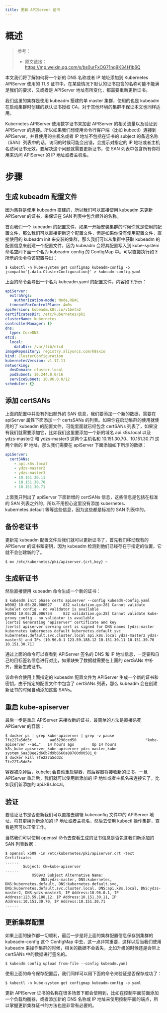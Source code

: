 ```yaml
---
title: 更新 APIServer 证书
---
```


# 概述

> 参考：
> - 原文链接：<https://mp.weixin.qq.com/s/bs0urFxOG71nq9K34H1b6Q>

本文我们将了解如何将一个新的 DNS 名称或者 IP 地址添加到 Kubernetes APIServer 使用的 TLS 证书中。在某些情况下默认的证书包含的名称可能不能满足我们的要求，又或者是 APIServer 地址有所变化，都需要重新更新证书。

我们这里的集群是使用 kubeadm 搭建的单 master 集群，使用的也是 kubeadm 在启动集群时创建的默认证书授权 CA，对于其他环境的集群不保证本文也同样适用。

Kubernetes APIServer 使用数字证书来加密 APIServer 的相关流量以及验证到 APIServer 的连接。所以如果我们想使用命令行客户端（比如 kubectl）连接到 APIServer，并且使用的主机名或者 IP 地址不包括在证书的 subject 的备选名称（SAN）列表中的话，访问的时候可能会出错，会提示对指定的 IP 地址或者主机名访问证书无效。要解决这个问题就需要更新证书，使 SAN 列表中包含所有你将用来访问 APIServer 的 IP 地址或者主机名。

# 步骤

## 生成 kubeadm 配置文件

因为集群是使用 kubeadm 搭建的，所以我们可以直接使用 kubeadm 来更新 APIServer 的证书，来保证在 SAN 列表中包含额外的名称。

首页我们一个 kubeadm 的配置文件，如果一开始安装集群的时候你就是使用的配置文件，那么我们可以直接更新这个配置文件，但是如果你没有使用配置文件，直接使用的 kubeadm init 来安装的集群，那么我们可以从集群中获取 kubeadm 的配置信息来创建一个配置文件，因为 kubeadm 会将其配置写入到 kube-system 命名空间下面一个名为 kubeadm-config 的 ConfigMap 中。可以直接执行如下所示的命令将该配置导出：

    $ kubectl -n kube-system get configmap kubeadm-config -o jsonpath='{.data.ClusterConfiguration}' > kubeadm-config.yaml

上面的命令会导出一个名为 kubeadm.yaml 的配置文件，内容如下所示：

```yaml
apiServer:
  extraArgs:
    authorization-mode: Node,RBAC
  timeoutForControlPlane: 4m0s
apiVersion: kubeadm.k8s.io/v1beta2
certificatesDir: /etc/kubernetes/pki
clusterName: kubernetes
controllerManager: {}
dns:
  type: CoreDNS
etcd:
  local:
    dataDir: /var/lib/etcd
imageRepository: registry.aliyuncs.com/k8sxio
kind: ClusterConfiguration
kubernetesVersion: v1.17.11
networking:
  dnsDomain: cluster.local
  podSubnet: 10.244.0.0/16
  serviceSubnet: 10.96.0.0/12
scheduler: {}
```

## 添加 certSANs

上面的配置中并没有列出额外的 SAN 信息，我们要添加一个新的数据，需要在 apiServer 属性下面添加一个 certsSANs 的列表。如果你在启动集群的使用就使用的了 kubeadm 的配置文件，可能里面就已经包含 certSANs 列表了，如果没有我们就需要添加它，比如我们这里要添加一个新的域名 api.k8s.local 以及 ydzs-master2 和 ydzs-master3 这两个主机名和 10.151.30.70、10.151.30.71 这两个新的 IP 地址，那么我们需要在 apiServer 下面添加如下所示的数据：

```yaml
apiServer:
  certSANs:
    - api.k8s.local
    - ydzs-master2
    - ydzs-master3
    - 10.151.30.11
    - 10.151.30.70
    - 10.151.30.71
```

上面我只列出了 apiServer 下面新增的 certSANs 信息，这些信息是包括在标准的 SAN 列表之外的，所以不用担心这里没有添加 kubernetes、kubernetes.default 等等这些信息，因为这些都是标准的 SAN 列表中的。

## 备份老证书

更新完 kubeadm 配置文件后我们就可以更新证书了，首先我们移动现有的 APIServer 的证书和密钥，因为 kubeadm 检测到他们已经存在于指定的位置，它就不会创建新的了。

    $ mv /etc/kubernetes/pki/apiserver.{crt,key} ~

## 生成新证书

然后直接使用 kubeadm 命令生成一个新的证书：

    $ kubeadm init phase certs apiserver --config kubeadm-config.yaml
    W0902 10:05:28.006627     832 validation.go:28] Cannot validate kubelet config - no validator is available
    W0902 10:05:28.006754     832 validation.go:28] Cannot validate kube-proxy config - no validator is available
    [certs] Generating "apiserver" certificate and key
    [certs] apiserver serving cert is signed for DNS names [ydzs-master kubernetes kubernetes.default kubernetes.default.svc kubernetes.default.svc.cluster.local api.k8s.local ydzs-master2 ydzs-master3] and IPs [10.96.0.1 123.59.188.12 10.151.30.11 10.151.30.70 10.151.30.71]

通过上面的命令可以查看到 APIServer 签名的 DNS 和 IP 地址信息，一定要和自己的目标签名信息进行对比，如果缺失了数据就需要在上面的 certSANs 中补齐，重新生成证书。

该命令会使用上面指定的 kubeadm 配置文件为 APIServer 生成一个新的证书和密钥，由于指定的配置文件中包含了 certSANs 列表，那么 kubeadm 会在创建新证书的时候自动添加这些 SANs。

## 重启 kube-apiserver

最后一步是重启 APIServer 来接收新的证书，最简单的方法是直接杀死 APIServer 的容器：

    $ docker ps | grep kube-apiserver | grep -v pause
    7fe227a5dd3c        aa63290ccd50                               "kube-apiserver --ad…"   14 hours ago        Up 14 hours                             k8s_kube-apiserver_kube-apiserver-ydzs-master_kube-system_6aa38ee2d66b7d9b6660a88700d00581_0
    $ docker kill 7fe227a5dd3c
    7fe227a5dd3c

容器被杀掉后，kubelet 会自动重启容器，然后容器将接收新的证书，一旦 APIServer 重启后，我们就可以使用新添加的 IP 地址或者主机名来连接它了，比如我们新添加的 api.k8s.local。

## 验证

要验证证书是否更新我们可以直接去编辑 kubeconfig 文件中的 APIServer 地址，将其更换为新添加的 IP 地址或者主机名，然后去使用 kubectl 操作集群，查看是否可以正常工作。

当然我们可以使用 openssl 命令去查看生成的证书信息是否包含我们新添加的 SAN 列表数据：

    $ openssl x509 -in /etc/kubernetes/pki/apiserver.crt -text
    Certificate:
    ......
            Subject: CN=kube-apiserver
    ......
                X509v3 Subject Alternative Name:
                    DNS:ydzs-master, DNS:kubernetes, DNS:kubernetes.default, DNS:kubernetes.default.svc, DNS:kubernetes.default.svc.cluster.local, DNS:api.k8s.local, DNS:ydzs-master2, DNS:ydzs-master3, IP Address:10.96.0.1, IP Address:123.59.188.12, IP Address:10.151.30.11, IP Address:10.151.30.70, IP Address:10.151.30.71
    ......

## 更新集群配置

如果上面的操作都一切顺利，最后一步是将上面的集群配置信息保存到集群的 kubeadm-config 这个 ConfigMap 中去，这一点非常重要，这样以后当我们使用 kubeadm 来操作集群的时候，相关的数据不会丢失，比如升级的时候还是会带上 certSANs 中的数据进行签名的。

    $ kubeadm config upload from-file --config kubeadm.yaml

使用上面的命令保存配置后，我们同样可以用下面的命令来验证是否保存成功了：

    $ kubectl -n kube-system get configmap kubeadm-config -o yaml

更新 APIServer 证书的名称在很多场景下都会使用到，比如在控制平面前面添加一个负载均衡器，或者添加新的 DNS 名称或 IP 地址来使用控制平面的端点，所以掌握更新集群证书的方法也是非常有必要的。
